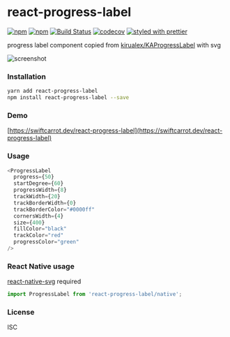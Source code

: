 # react-progress-label

[![npm](https://img.shields.io/npm/v/react-progress-label.svg)](https://www.npmjs.com/package/react-progress-label)
[![npm](https://img.shields.io/npm/dm/react-progress-label.svg)](https://www.npmjs.com/package/react-progress-label)
[![Build Status](https://travis-ci.org/swiftcarrot/react-progress-label.svg?branch=master)](https://travis-ci.org/swiftcarrot/react-progress-label)
[![codecov](https://codecov.io/gh/swiftcarrot/react-progress-label/branch/master/graph/badge.svg)](https://codecov.io/gh/swiftcarrot/react-progress-label)
[![styled with prettier](https://img.shields.io/badge/styled_with-prettier-ff69b4.svg)](https://github.com/prettier/prettier)

progress label component copied from [kirualex/KAProgressLabel](https://github.com/kirualex/KAProgressLabel) with svg

![screenshot](https://raw.githubusercontent.com/swiftcarrot/react-progress-label/master/screenshot.png)

### Installation

```sh
yarn add react-progress-label
npm install react-progress-label --save
```

### Demo

[https://swiftcarrot.dev/react-progress-label](https://swiftcarrot.dev/react-progress-label)

### Usage

```javascript
<ProgressLabel
  progress={50}
  startDegree={60}
  progressWidth={8}
  trackWidth={20}
  trackBorderWidth={0}
  trackBorderColor="#0000ff"
  cornersWidth={4}
  size={400}
  fillColor="black"
  trackColor="red"
  progressColor="green"
/>
```

### React Native usage

[react-native-svg](https://github.com/react-native-community/react-native-svg) required

```javascript
import ProgressLabel from 'react-progress-label/native';
```

### License

ISC
